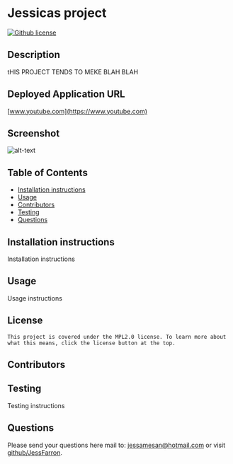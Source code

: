 # Jessicas project

  [![Github license](https://img.shields.io/badge/license-MPL2.0-blue.svg)](https://opensource.org/licenses/MPL-2.0)
## Description
tHIS PROJECT TENDS TO MEKE BLAH BLAH
## Deployed Application URL
[www.youtube.com](https://www.youtube.com)
## Screenshot
![alt-text](ss)
## Table of Contents
* [Installation instructions](#installation)
* [Usage](#usage)
* [Contributors](#contributors)
* [Testing](#testing)
* [Questions](#questions)
## Installation instructions
Installation instructions
## Usage
Usage instructions
## License
    This project is covered under the MPL2.0 license. To learn more about what this means, click the license button at the top.
## Contributors

## Testing
Testing instructions
## Questions
Please send your questions here mail to: [jessamesan@hotmail.com](jessamesan@hotmail.com?subject=[GitHub]%20Dev%20Connect) or visit [github/JessFarron](https://github.com/JessFarron).

